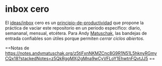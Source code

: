 # inbox cero

El [ideas/inbox](inbox.md) cero es un [principio-de-productividad](principio-de-productividad.md) que propone la práctica de vaciar este repositorio en un periodo específico: diario, semananal, mensual, etcétera. Para Andy [Matuschak](https://notes.andymatuschak.org/z5tiFxnNKMZCnc8G9R1N51L5hknyRGmyCQx18), las bandejas de entrada confiables son útiles porque permiten *cerrar ciclos abiertos*.

==Notas de https://notes.andymatuschak.org/z5tiFxnNKMZCnc8G9R1N51L5hknyRGmyCQx18?stackedNotes=z5QkRggMXj2gMna9wCyVFLoY1EhwtnFQvtJJ5 ==
